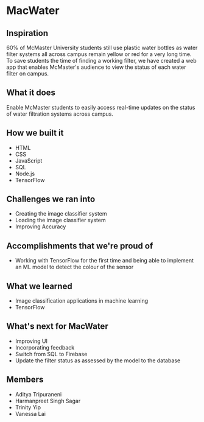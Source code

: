 # MacWater

## Inspiration
60% of McMaster University students still use plastic water bottles as water filter systems all across campus remain yellow or red for a very long time. To save students the time of finding a working filter, we have created a web app that enables McMaster's audience to view the status of each water filter on campus.

## What it does
Enable McMaster students to easily access real-time updates on the status of water filtration systems across campus.

## How we built it
- HTML
- CSS
- JavaScript
- SQL
- Node.js
- TensorFlow

## Challenges we ran into
- Creating the image classifier system
- Loading the image classifier system
- Improving Accuracy 

## Accomplishments that we're proud of
- Working with TensorFlow for the first time and being able to implement an ML model to detect the colour of the sensor

## What we learned
- Image classification applications in machine learning
- TensorFlow 

## What's next for MacWater
- Improving UI
- Incorporating feedback
- Switch from SQL to Firebase
- Update the filter status as assessed by the model to the database

## Members
- Aditya Tripuraneni
- Harmanpreet Singh Sagar
- Trinity Yip
- Vanessa Lai
